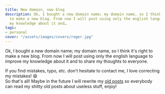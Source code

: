 ```yaml
---
title: New domain, new blog
description: Ok, I bought a new domain name; my domain name, so I think it's right
  to make a new blog. From now I will post using only the english language to improve
  my knowledge about it and…
tags:
- personal
cover: "/assets/images/covers/roger.jpg"
---
```



Ok, I bought a new domain name; my domain name, so I think it's right to make a new blog. From now I will post using only the english language to improve my knowledge about it and to share my thoughts to everyone.

If you find mistakes, typo, etc. don't hesitate to contact me, I love correcting my mistakes! :smile:   
So that's all! Maybe in the future I will rewrite my [old posts](http://dlion.it) so everybody can read my shitty old posts about useless stuff, enjoy!

